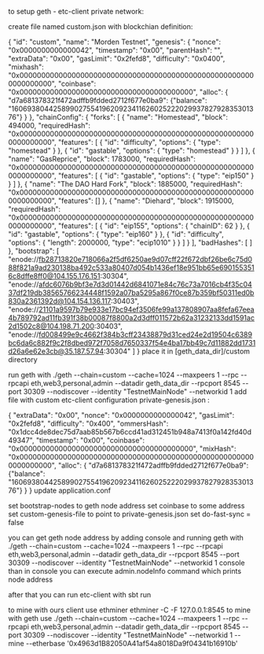 to setup geth - etc-client private network:

create file named custom.json  with blockchian definition:

{
  "id": "custom",
  "name": "Morden Testnet",
  "genesis": {
    "nonce": "0x0000000000000042",
    "timestamp": "0x00",
    "parentHash": "",
    "extraData": "0x00",
    "gasLimit": "0x2fefd8",
    "difficulty": "0x0400",
    "mixhash": "0x0000000000000000000000000000000000000000000000000000000000000000",
    "coinbase": "0x0000000000000000000000000000000000000000",
    "alloc": {
      "d7a681378321f472adffb9fdded2712f677e0ba9": {"balance": "1606938044258990275541962092341162602522202993782792835301376"}
    }
  },
  "chainConfig": {
    "forks": [
      {
        "name": "Homestead",
        "block": 494000,
        "requiredHash": "0x0000000000000000000000000000000000000000000000000000000000000000",
        "features": [
          {
            "id": "difficulty",
            "options": {
              "type": "homestead"
            }
          },
          {
            "id": "gastable",
            "options": {
              "type": "homestead"
            }
          }
        ]
      },
      {
        "name": "GasReprice",
        "block": 1783000,
        "requiredHash": "0x0000000000000000000000000000000000000000000000000000000000000000",
        "features": [
          {
            "id": "gastable",
            "options": {
              "type": "eip150"
            }
          }
        ]
      },
      {
        "name": "The DAO Hard Fork",
        "block": 1885000,
        "requiredHash": "0x0000000000000000000000000000000000000000000000000000000000000000",
        "features": []
      },
      {
        "name": "Diehard",
        "block": 1915000,
        "requiredHash": "0x0000000000000000000000000000000000000000000000000000000000000000",
        "features": [
          {
            "id": "eip155",
            "options": {
              "chainID": 62
            }
          },
          {
            "id": "gastable",
            "options": {
              "type": "eip160"
            }
          },
          {
            "id": "difficulty",
            "options": {
              "length": 2000000,
              "type": "ecip1010"
            }
          }
        ]
      }
    ],
    "badHashes": [
    ]
  },
  "bootstrap": [
    "enode://fb28713820e718066a2f5df6250ae9d07cff22f672dbf26be6c75d088f821a9ad230138ba492c533a80407d054b1436ef18e951bb65e6901553516c8dffe8ff0@104.155.176.151:30304",
    "enode://afdc6076b9bf3e7d3d01442d6841071e84c76c73a7016cb4f35c0437df219db38565766234448f1592a07ba5295a867f0ce87b359bf50311ed0b830a2361392d@104.154.136.117:30403",
    "enode://21101a9597b79e933e17bc94ef3506fe99a137808907aa8fefa67eea4b789792ad11fb391f38b00087f8800a2d3dff011572b62a31232133dd1591ac2d1502c8@104.198.71.200:30403",
    "enode://fd008499e9c4662f384b3cff23438879d31ced24e2d19504c6389bc6da6c882f9c2f8dbed972f7058d7650337f54e4ba17bb49c7d11882dd1731d26a6e62e3cb@35.187.57.94:30304"
  ]
}
place it in [geth_data_dir]/custom  directory

run geth with
./geth --chain=custom --cache=1024 --maxpeers 1 --rpc --rpcapi eth,web3,personal,admin --datadir geth_data_dir --rpcport 8545 --port 30309 --nodiscover --identity "TestnetMainNode" --networkid 1
add file with custom etc-client configuration private-genesis.json :

{
  "extraData": "0x00",
  "nonce": "0x0000000000000042",
  "gasLimit": "0x2fefd8",
  "difficulty": "0x400",
  "ommersHash": "0x1dcc4de8dec75d7aab85b567b6ccd41ad312451b948a7413f0a142fd40d49347",
  "timestamp": "0x00",
  "coinbase": "0x0000000000000000000000000000000000000000",
  "mixHash": "0x0000000000000000000000000000000000000000000000000000000000000000",
  "alloc": {
    "d7a681378321f472adffb9fdded2712f677e0ba9": {"balance": "1606938044258990275541962092341162602522202993782792835301376"}
  }
}
update application.conf

set bootstrap-nodes  to geth node address
set coinbase  to some address
set custom-genesis-file  to point to private-genesis.json 
set do-fast-sync = false 

you can get geth node address by adding console 
and running geth with
./geth --chain=custom --cache=1024 --maxpeers 1 --rpc --rpcapi eth,web3,personal,admin --datadir geth_data_dir --rpcport 8545 --port 30309 --nodiscover --identity "TestnetMainNode" --networkid 1 console
than in console you can execute admin.nodeInfo  command which prints node address

after that you can run etc-client with sbt run 

to mine with ours client use ethminer ethminer -C -F 127.0.0.1:8545 
to mine with geth use 
./geth --chain=custom --cache=1024 --maxpeers 1 --rpc --rpcapi eth,web3,personal,admin --datadir geth_data_dir --rpcport 8545 --port 30309 --nodiscover --identity "TestnetMainNode" --networkid 1 --mine --etherbase '0x4963d1B82050A41af54a8018Da9f04341b16910b'
